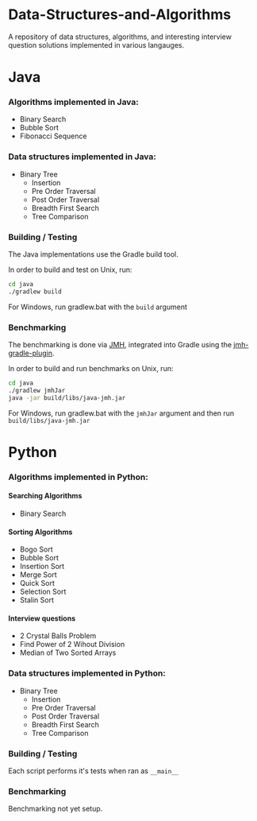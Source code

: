 # Data-Structures-and-Algorithms

A repository of data structures, algorithms, and interesting interview question solutions implemented in various langauges.

# Java

### Algorithms implemented in Java:

- Binary Search
- Bubble Sort
- Fibonacci Sequence

### Data structures implemented in Java:

- Binary Tree
  - Insertion
  - Pre Order Traversal
  - Post Order Traversal
  - Breadth First Search
  - Tree Comparison

### Building / Testing

The Java implementations use the Gradle build tool.

In order to build and test on Unix, run:

```sh
cd java
./gradlew build
```

For Windows, run gradlew.bat with the `build` argument

### Benchmarking

The benchmarking is done via [JMH](https://github.com/openjdk/jmh),
integrated into Gradle using the [jmh-gradle-plugin](https://github.com/melix/jmh-gradle-plugin).

In order to build and run benchmarks on Unix, run:

```sh
cd java
./gradlew jmhJar
java -jar build/libs/java-jmh.jar
```

For Windows, run gradlew.bat with the `jmhJar` argument and then run `build/libs/java-jmh.jar`

# Python

### Algorithms implemented in Python:

#### Searching Algorithms
- Binary Search
#### Sorting Algorithms
- Bogo Sort
- Bubble Sort
- Insertion Sort
- Merge Sort
- Quick Sort
- Selection Sort
- Stalin Sort
#### Interview questions
- 2 Crystal Balls Problem
- Find Power of 2 Wihout Division
- Median of Two Sorted Arrays

### Data structures implemented in Python:

- Binary Tree
  - Insertion
  - Pre Order Traversal
  - Post Order Traversal
  - Breadth First Search
  - Tree Comparison

### Building / Testing

Each script performs it's tests when ran as `__main__`

### Benchmarking

Benchmarking not yet setup.
